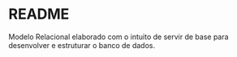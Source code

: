 # README

Modelo Relacional elaborado com o intuito de servir de base para desenvolver e estruturar o banco de
dados.